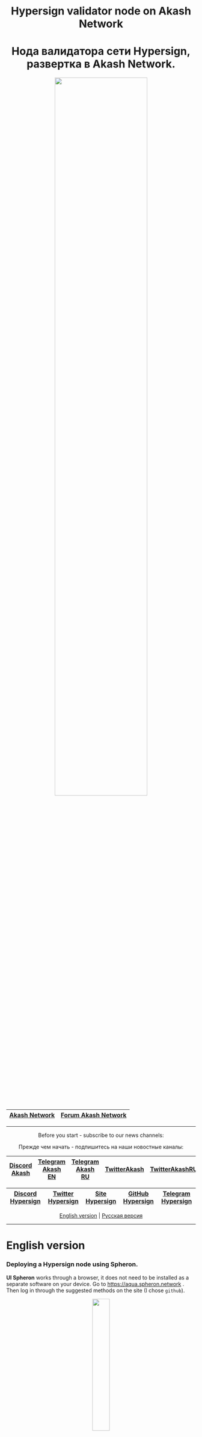 <div align="center">
  
# Hypersign validator node on Akash Network
# Нода валидатора сети Hypersign, развертка в Akash Network.
  
</div>
  
<div align="center">

<p align="center"><img src="https://user-images.githubusercontent.com/23629420/163564929-166f6a01-a6e2-4412-a4e9-40e54c821f05.png" width=70% </p>

| [Akash Network](https://akash.network/) | [Forum Akash Network](https://forum.akash.network/) | 
|:--:|:--:|
___
Before you start - subscribe to our news channels: 

Прежде чем начать - подпишитесь на наши новостные каналы:

| [Discord Akash](https://discord.gg/WR56y8Wt) | [Telegram Akash EN](https://t.me/AkashNW) | [Telegram Akash RU](https://t.me/akash_ru) | [TwitterAkash](https://twitter.com/akashnet_) | [TwitterAkashRU](https://twitter.com/akash_ru) |
|:--:|:--:|:--:|:--:|:--:|

</div>

<div align="center">
  
| [Discord Hypersign](https://discord.gg/ezJZVjPDDS) | [Twitter Hypersign](https://twitter.com/hypersignchain/) | [Site Hypersign](https://hypersign.id/) | [GitHub Hypersign](https://github.com/hypersign-protocol/hid-node) | [Telegram Hypersign](https://t.me/hypersignchain) |
|:--:|:--:|:--:|:--:|:--:|
  
</div>

<div align="center">
  
[English version](https://github.com/Dimokus88/Hypersign/tree/main#english-version) | [Русская версия](https://github.com/Dimokus88/Hypersign/tree/main#%D1%80%D1%83%D1%81%D1%81%D0%BA%D0%B0%D1%8F-%D0%B2%D0%B5%D1%80%D1%81%D0%B8%D1%8F) 
 
</div>

___

# English version
  
### Deploying a Hypersign node using Spheron.

**UI Spheron** works through a browser, it does not need to be installed as a separate software on your device. Go to https://aqua.spheron.network . Then log in
through the suggested methods on the site (I chose `github`).

<p align="center"><img src="https://user-images.githubusercontent.com/23629420/194246404-dd551cc4-5ba4-4722-b258-8fd4245cf976.PNG" width=30% </p>

Go to the **Billing** tab and make sure you have a **PRO** billing plan. If this is not the case - **change your tariff plan**.
> P.S. To replenish the balance of test USDT, use the [faucet](https://faucet.spheron.network/)

<p align="center"><img src="https://user-images.githubusercontent.com/23629420/194247295-603014c3-7560-4f4e-9a69-2ea39b86a52a.png" width=60% </p>

You must also have more than **6 AKT** on your account:

<p align="center"><img src="https://user-images.githubusercontent.com/23629420/194266961-12dbf8da-16bc-420b-94fc-34e06b6b9cf5.png" width=60% </p>

Switch to **Compute** mode:

<p align="center"><img src="https://user-images.githubusercontent.com/23629420/194298597-1ddf1f1f-6b62-42b8-b648-8d45c6d6dd8a.png" width=60% </p>

Let's go to the dashboard and create a new cluster:

<p align="center"><img src="https://user-images.githubusercontent.com/23629420/194307371-0e5c06da-85af-4e65-8e0a-ebdd4ac5897b.png" width=60% </p>

Specify the cluster name and deployment image `dimokus88/hypersign:0.2`:

<p align="center"><img src="https://user-images.githubusercontent.com/23629420/194306924-2c79519c-1371-4c7d-90d9-4f37ec56fb90.png" width=60% </p>

Click **Next** and select the desired resources for your deployment:

<p align="center"><img src="https://user-images.githubusercontent.com/23629420/194308760-9cb1bf90-a3b9-41d8-af90-047a19f00682.png" width=60% </p>

Open ports:

  * `80` - fixed **80**
  * `22` (for ssh connection) - **random**
  * `26656` (for p2p connections) - **random**
  * `26657` (for websocket) - **random**
  
Specify the following variables:
  * `my_root_password` - password for connecting via ssh to the node.
  * `MONIKER` - node name
  * `SNAP_RPC` - public RPC node for installation and network connection.
  
Click **Deploy**. It may take up to **5 minutes** to start a node and start synchronization.
  
<p align="center"><img src="https://user-images.githubusercontent.com/23629420/194317376-11481ff0-5bad-4def-a125-b2efcadaf7f1.png" width=70% </p>

Navigating to the forwarded port **26657**, the `websocket` of the node will open in the logs, where its up-to-date information will be available.
  
![image](https://user-images.githubusercontent.com/23629420/194314067-d0ad2488-57f0-4dde-b3f2-997243b4061d.png)

  
At this stage, the node is deployed, wait for synchronization.
<p align="center"><img src="https://user-images.githubusercontent.com/23629420/194318809-3e59fc20-2513-456d-8091-9e1fedb35b44.png" width=70% </p>


  
[Back to top](https://github.com/Dimokus88/Hypersign/blob/main/README.md#Hypersign-validator-node-on-akash-network)

**Thank you for using Akash Network!**
___

___
# Русская версия
  
### Развертка ноды Hypersign с помощью Spheron.

**UI Spheron** работает через браузер, его не нужно устанавливать как отдлеьное ПО на ваше устройство. Перейдите по адресу https://aqua.spheron.network . Затем авторизуйтесь
через предложенные способы на сайте (я выбрал `github`).

<p align="center"><img src="https://user-images.githubusercontent.com/23629420/194246404-dd551cc4-5ba4-4722-b258-8fd4245cf976.PNG" width=30% </p>

Перейдите во вкладку **Billing** и убедитесь что у вас стоит тарифный план **PRO**. Если это не так - **смените тарфиный план**.
> P.S. Для пополнения баланса тестовых USDT восплользуйтесь [краном](https://faucet.spheron.network/)

<p align="center"><img src="https://user-images.githubusercontent.com/23629420/194247295-603014c3-7560-4f4e-9a69-2ea39b86a52a.png" width=60% </p>

Также у вас должно быть на счете более **6 AKT**:

<p align="center"><img src="https://user-images.githubusercontent.com/23629420/194266961-12dbf8da-16bc-420b-94fc-34e06b6b9cf5.png" width=60% </p> 

Переключитесь в режим **Compute**:

<p align="center"><img src="https://user-images.githubusercontent.com/23629420/194298597-1ddf1f1f-6b62-42b8-b648-8d45c6d6dd8a.png" width=60% </p> 

Перейдем в дашборд и создадим новый кластер:

<p align="center"><img src="https://user-images.githubusercontent.com/23629420/194307371-0e5c06da-85af-4e65-8e0a-ebdd4ac5897b.png" width=60% </p> 

Укажте имя кластера и образ развертывания `dimokus88/hypersign:0.2`:

<p align="center"><img src="https://user-images.githubusercontent.com/23629420/194306924-2c79519c-1371-4c7d-90d9-4f37ec56fb90.png" width=60% </p>  

Нажмите **Next** и выберете желаемые ресурсы для вашего развертывания:

<p align="center"><img src="https://user-images.githubusercontent.com/23629420/194308760-9cb1bf90-a3b9-41d8-af90-047a19f00682.png" width=60% </p>  

Откройте порты:

  * `80` - фиксированный **80**
  * `22` (для подключения по ssh) - **рандом** 
  * `26656` (для p2p соединений)- **рандом**
  * `26657` (для вебсокета)- **рандом**
  
Укажите следующие переменные:
  * `my_root_password` - пароль для подключение по ssh к ноде.
  * `MONIKER` - имя ноды
  * `SNAP_RPC` - публичная RPC нода для инсталяции и подключения к сети.
  
Нажмите **Deploy**. Для запуска ноды и начала синхронизации может потребоваться **от 5 минут**.
  
<p align="center"><img src="https://user-images.githubusercontent.com/23629420/194317376-11481ff0-5bad-4def-a125-b2efcadaf7f1.png" width=70% </p>

Перейдя на переадресованный порт **26657** в логах откроется `websocket` ноды, где будет доступна ее актуальная информация. 
  
![image](https://user-images.githubusercontent.com/23629420/194314067-d0ad2488-57f0-4dde-b3f2-997243b4061d.png)

  
На данном этапе нода развернута, дождитесь синхронизации.

<p align="center"><img src="https://user-images.githubusercontent.com/23629420/194318809-3e59fc20-2513-456d-8091-9e1fedb35b44.png" width=70% </p>
  
[К началу](https://github.com/Dimokus88/Hypersign/blob/main/README.md#Hypersign-validator-node-on-akash-network)

**Спасибо что воспользовались Akash Network!**
___

